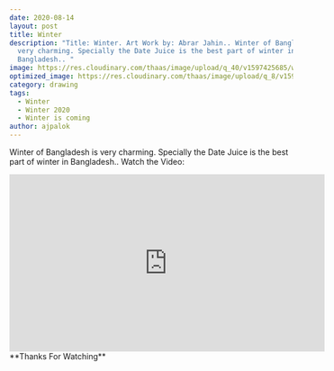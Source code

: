 ```yaml
---
date: 2020-08-14
layout: post
title: Winter
description: "Title: Winter. Art Work by: Abrar Jahin.. Winter of Bangladesh is
  very charming. Specially the Date Juice is the best part of winter in
  Bangladesh.. "
image: https://res.cloudinary.com/thaas/image/upload/q_40/v1597425685/winter_e4mu4k.jpg
optimized_image: https://res.cloudinary.com/thaas/image/upload/q_8/v1597425685/winter_e4mu4k.jpg
category: drawing
tags:
  - Winter
  - Winter 2020
  - Winter is coming
author: ajpalok
---
```

Winter of Bangladesh is very charming. Specially the Date Juice is the best part of winter in Bangladesh.. Watch the Video: 
<iframe width="560" height="315" src="https://www.youtube-nocookie.com/embed/LTBSdtDjOEU" frameborder="0" allow="accelerometer; autoplay; encrypted-media; gyroscope; picture-in-picture" allowfullscreen></iframe>
**Thanks For Watching**

 